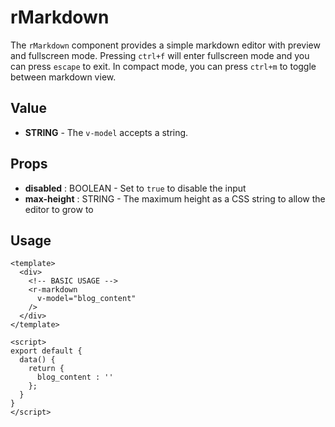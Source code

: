 # rMarkdown
The `rMarkdown` component provides a simple markdown editor with preview and fullscreen mode. Pressing `ctrl+f` will enter fullscreen mode and you can press `escape` to exit. In compact mode, you can press `ctrl+m` to toggle between markdown view.

## Value
* **STRING** - The `v-model` accepts a string.

## Props
* **disabled** : BOOLEAN - Set to `true` to disable the input
* **max-height** : STRING - The maximum height as a CSS string to allow the editor to grow to

## Usage
```vue
<template>
  <div>
    <!-- BASIC USAGE -->
    <r-markdown
      v-model="blog_content"
    />
  </div>
</template>

<script>
export default {
  data() {
    return {
      blog_content : ''
    };
  }
}
</script>
```